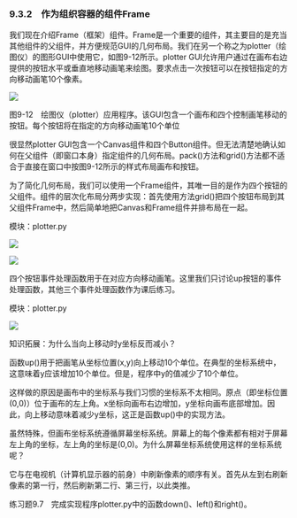    

### 9.3.2　作为组织容器的组件Frame

我们现在介绍Frame（框架）组件。Frame是一个重要的组件，其主要目的是充当其他组件的父组件，并方便规范GUI的几何布局。我们在另一个称之为plotter（绘图仪）的图形GUI中使用它，如图9-12所示。plotter GUI允许用户通过在画布右边提供的按钮水平或垂直地移动画笔来绘图。要求点击一次按钮可以在按钮指定的方向移动画笔10个像素。

![](0-Assets/Epubook/程序员编程语言经典合集（计算机科学丛书5册套装），javapython编程语言含经典教材龙书《编译原理》%20(Bruce%20Eckel%20%20Alfred%20V.%20Aho%20%20Monica%20S.%20Lam%20etc.)%20(Z-Library)/images/image09042.jpeg)

图9-12　绘图仪（plotter）应用程序。该GUI包含一个画布和四个控制画笔移动的按钮。每个按钮将在指定的方向移动画笔10个单位

很显然plotter GUI包含一个Canvas组件和四个Button组件。但无法清楚地确认如何在父组件（即窗口本身）指定组件的几何布局。pack()方法和grid()方法都不适合于直接在窗口中按图9-12所示的样式布局画布和按钮。

为了简化几何布局，我们可以使用一个Frame组件，其唯一目的是作为四个按钮的父组件。组件的层次化布局分两步实现：首先使用方法grid()把四个按钮布局到其父组件Frame中，然后简单地把Canvas和Frame组件并排布局在一起。

模块：plotter.py

![](0-Assets/Epubook/程序员编程语言经典合集（计算机科学丛书5册套装），javapython编程语言含经典教材龙书《编译原理》%20(Bruce%20Eckel%20%20Alfred%20V.%20Aho%20%20Monica%20S.%20Lam%20etc.)%20(Z-Library)/images/image09043.jpeg)

![](0-Assets/Epubook/程序员编程语言经典合集（计算机科学丛书5册套装），javapython编程语言含经典教材龙书《编译原理》%20(Bruce%20Eckel%20%20Alfred%20V.%20Aho%20%20Monica%20S.%20Lam%20etc.)%20(Z-Library)/images/image09044.jpeg)

四个按钮事件处理函数用于在对应方向移动画笔。这里我们只讨论up按钮的事件处理函数，其他三个事件处理函数作为课后练习。

模块：plotter.py

![](0-Assets/Epubook/程序员编程语言经典合集（计算机科学丛书5册套装），javapython编程语言含经典教材龙书《编译原理》%20(Bruce%20Eckel%20%20Alfred%20V.%20Aho%20%20Monica%20S.%20Lam%20etc.)%20(Z-Library)/images/image09045.jpeg)

知识拓展：为什么当向上移动时y坐标反而减小？

函数up()用于把画笔从坐标位置(x,y)向上移动10个单位。在典型的坐标系统中，这意味着y应该增加10个单位。但是，程序中y的值减少了10个单位。

这样做的原因是画布中的坐标系与我们习惯的坐标系不太相同。原点（即坐标位置(0,0)）位于画布的左上角。x坐标向画布右边增加，y坐标向画布底部增加。因此，向上移动意味着减少y坐标，这正是函数up()中的实现方法。

虽然特殊，但画布坐标系统遵循屏幕坐标系统。屏幕上的每个像素都有相对于屏幕左上角的坐标，左上角的坐标是(0,0)。为什么屏幕坐标系统使用这样的坐标系统呢？

它与在电视机（计算机显示器的前身）中刷新像素的顺序有关。首先从左到右刷新像素的第一行，然后刷新第二行、第三行，以此类推。

练习题9.7　完成实现程序plotter.py中的函数down()、left()和right()。